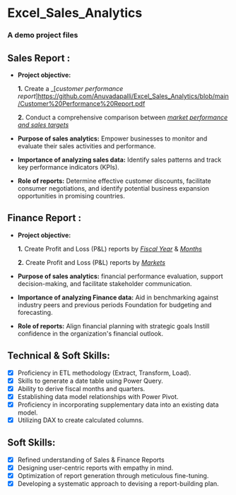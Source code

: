 # Excel_Sales_Analytics

### A demo project files
## Sales Report :


- **Project objective:** 

    **1.** Create a _[_customer performance report_]https://github.com/Anuvadapalli/Excel_Sales_Analytics/blob/main/Customer%20Performance%20Report.pdf

    **2.** Conduct a comprehensive comparison between _[market performance and sales targets](https://github.com/Anuvadapalli/Excel_Sales_Analytics/blob/main/Market%20Performance%20vs%20Target%20Report.pdf)_

- **Purpose of sales analytics:** Empower businesses to monitor and evaluate their sales activities and performance.

- **Importance of analyzing sales data:** Identify sales patterns and track key performance indicators (KPIs).

- **Role of reports:** Determine effective customer discounts, facilitate consumer negotiations, and identify potential business expansion opportunities in promising countries.


## Finance Report :

- **Project objective:** 

    **1.** Create Profit and Loss (P&L) reports by _[Fiscal Year](https://github.com/Anuvadapalli/Excel_Sales_Analytics/blob/main/P%26L%20Statement%20by%20Fiscal%20Year.pdf)_ & _[Months](https://github.com/Anuvadapalli/Excel_Sales_Analytics/blob/main/P%26L%20Statement%20by%20Months.pdf)_ 

   **2.** Create Profit and Loss (P&L) reports by _[Markets](https://github.com/Anuvadapalli/Excel_Sales_Analytics/blob/main/P%26L%20Statement%20by%20Markets.pdf)_

- **Purpose of sales analytics:** financial performance evaluation, support decision-making, and facilitate stakeholder communication.

- **Importance of analyzing Finance data:** Aid in benchmarking against industry peers and previous periods Foundation for budgeting and forecasting.

- **Role of reports:** Align financial planning with strategic goals Instill confidence in the organization's financial outlook.


## Technical & Soft Skills:
- [x]	Proficiency in ETL methodology (Extract, Transform, Load).
- [x]	Skills to generate a date table using Power Query.
- [x]	Ability to derive fiscal months and quarters.
- [x]	Establishing data model relationships with Power Pivot.
- [x]	Proficiency in incorporating supplementary data into an existing data model.
- [x]	Utilizing DAX to create calculated columns.

## Soft Skills:
- [x]	Refined understanding of Sales & Finance Reports
- [x]	Designing user-centric reports with empathy in mind.
- [x]	Optimization of report generation through meticulous fine-tuning.
- [x]	Developing a systematic approach to devising a report-building plan.
